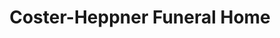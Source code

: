 ---
title: "Coster-Heppner Funeral Home"
url: /cutchogue/coster-heppner-funeral-home/
shop: Bestattungen
---